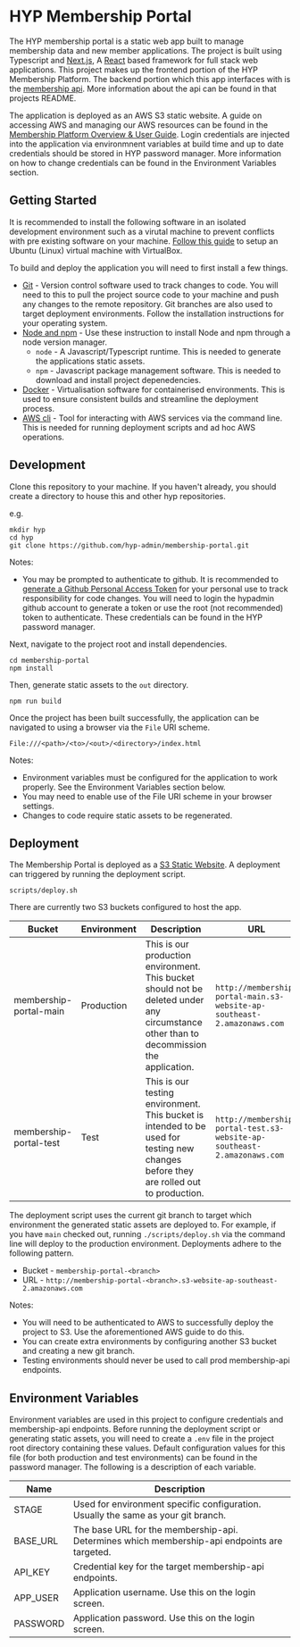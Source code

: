 # HYP Membership Portal

The HYP membership portal is a static web app built to manage membership data and new member applications. The project is built using Typescript and [Next.js](https://nextjs.org/), A [React](https://react.dev/) based framework for full stack web applications. This project makes up the frontend portion of the HYP Membership Platform. The backend portion which this app interfaces with is the [membership api](https://github.com/hyp-admin/membership-api). More information about the api can be found in that projects README.

The application is deployed as an AWS S3 static website. A guide on accessing AWS and managing our AWS resources can be found in the [Membership Platform Overview & User Guide](https://docs.google.com/document/d/13KspsvrRANksA_iWkb91knpWMdOuwDMPY5Ottvcl85o/edit?usp=sharing). Login credentials are injected into the application via environmnent variables at build time and up to date credentials should be stored in HYP password manager. More information on how to change credentials can be found in the Environment Variables section.

## Getting Started

It is recommended to install the following software in an isolated development environment such as a virutal machine to prevent conflicts with pre existing software on your machine. [Follow this guide](https://ubuntu.com/tutorials/how-to-run-ubuntu-desktop-on-a-virtual-machine-using-virtualbox#1-overview) to setup an Ubuntu (Linux) virtual machine with VirtualBox.

To build and deploy the application you will need to first install a few things.

- [Git](https://git-scm.com/downloads) - Version control software used to track changes to code. You will need to this to pull the project source code to your machine and push any changes to the remote repository. Git branches are also used to target deployment environments. Follow the installation instructions for your operating system.
- [Node and npm](https://docs.npmjs.com/downloading-and-installing-node-js-and-npm#using-a-node-version-manager-to-install-nodejs-and-npm) - Use these instruction to install Node and npm through a node version manager.
  - `node` - A Javascript/Typescript runtime. This is needed to generate the applications static assets.
  - `npm` - Javascript package management software. This is needed to download and install project depenedencies.
- [Docker](https://docs.docker.com/get-docker/) - Virtualisation software for containerised environments. This is used to ensure consistent builds and streamline the deployment process.
- [AWS cli](https://docs.aws.amazon.com/cli/latest/userguide/cli-chap-welcome.html) - Tool for interacting with AWS services via the command line. This is needed for running deployment scripts and ad hoc AWS operations.

## Development

Clone this repository to your machine. If you haven't already, you should create a directory to house this and other hyp repositories.

e.g.

```
mkdir hyp
cd hyp
git clone https://github.com/hyp-admin/membership-portal.git
```
Notes: 
* You may be prompted to authenticate to github. It is recommended to [generate a Github Personal Access Token](https://docs.github.com/en/authentication/keeping-your-account-and-data-secure/managing-your-personal-access-tokens) for your personal use to track responsibility for code changes. You will need to login the hypadmin github account to generate a token or use the root (not recommended) token to authenticate. These credentials can be found in the HYP password manager.

Next, navigate to the project root and install dependencies.
```
cd membership-portal
npm install
```

Then, generate static assets to the `out` directory.

```
npm run build
```

Once the project has been built successfully, the application can be navigated to using a browser via the `File` URI scheme.

```
File:///<path>/<to>/<out>/<directory>/index.html
```
Notes: 
* Environment variables must be configured for the application to work properly. See the Environment Variables section below.
* You may need to enable use of the File URI scheme in your browser settings.
* Changes to code require static assets to be regenerated.


## Deployment

The Membership Portal is deployed as a [S3 Static Website](https://docs.aws.amazon.com/AmazonS3/latest/userguide/WebsiteHosting.html). A deployment can triggered by running the deployment script.

```
scripts/deploy.sh
````

There are currently two S3 buckets configured to host the app.

| Bucket                 | Environment | Description                                                                                                                              | URL                                                                     |
|------------------------|-------------|------------------------------------------------------------------------------------------------------------------------------------------|-------------------------------------------------------------------------|
| membership-portal-main | Production  | This is our production environment. This bucket should not be deleted under any circumstance other than to decommission the application. | `http://membership-portal-main.s3-website-ap-southeast-2.amazonaws.com` | 
| membership-portal-test | Test        | This is our testing environment. This bucket is intended to be used for testing new changes before they are rolled out to production.    | `http://membership-portal-test.s3-website-ap-southeast-2.amazonaws.com` |

The deployment script uses the current git branch to target which environment the generated static assets are deployed to. For example, if you have `main` checked out, running `./scripts/deploy.sh` via the command line will deploy to the production environment. Deployments adhere to the following pattern.

* Bucket - `membership-portal-<branch>`
* URL - `http://membership-portal-<branch>.s3-website-ap-southeast-2.amazonaws.com`

Notes:
* You will need to be authenticated to AWS to successfully deploy the project to S3. Use the aforementioned AWS guide to do this.
* You can create extra environments by configuring another S3 bucket and creating a new git branch.
* Testing environments should never be used to call prod membership-api endpoints.

## Environment Variables

Environment variables are used in this project to configure credentials and membership-api endpoints. Before running the deployment script or generating static assets, you will need to create a `.env` file in the project root directory containing these values. Default configuration values for this file (for both production and test environments) can be found in the password manager. The following is a description of each variable.

| Name     | Description                                                                                  |
|----------|----------------------------------------------------------------------------------------------|
| STAGE    | Used for environment specific configuration. Usually the same as your git branch.            |
| BASE_URL | The base URL for the membership-api. Determines which membership-api endpoints are targeted. |
| API_KEY  | Credential key for the target membership-api endpoints.                                      |
| APP_USER | Application username. Use this on the login screen.                                          |
| PASSWORD | Application password. Use this on the login screen.                                          |


